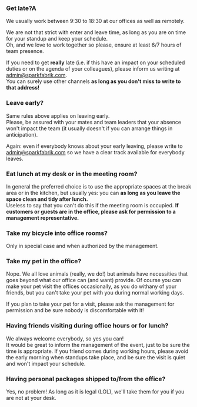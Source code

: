 ### Get late?A

We usually work between 9:30 to 18:30 at our offices as well as remotely.

We are not that strict with enter and leave time, as long as you are on time for your standup and keep your schedule.  
Oh, and we love to work together so please, ensure at least 6/7 hours of team presence.

If you need to get **really** late (i.e. if this have an impact on your scheduled duties or on the agenda of your colleagues), please inform us writing at <admin@sparkfabrik.com>.  
You can surely use other channels **as long as you don't miss to write to that address!**

### Leave early?

Same rules above applies on leaving early.  
Please, be assured with your mates and team leaders that your absence won't impact the team (it usually doesn't if you can arrange things in anticipation).  

Again: even if everybody knows about your early leaving, please write to <admin@sparkfabrik.com> so we have a clear track available for everybody leaves.

### Eat lunch at my desk or in the meeting room?

In general the preferred choice is to use the appropriate spaces at the break area or in the kitchen, but usually yes: you can **as long as you leave the space clean and tidy after lunch.**  
Useless to say that you can't do this if the meeting room is occupied. **If customers or guests are in the office, please ask for permission to a management representative.**

### Take my bicycle into office rooms?

Only in special case and when authorized by the management. 

### Take my pet in the office?

Nope. We all love animals (really, we do!) but animals have necessities that goes beyond what our office can (and want) provide. Of course you can make your pet visit the offices occasionally, as you do withany of your friends, but you can't take your pet with you during normal working days.

If you plan to take your pet for a visit, please ask the management for permission and be sure nobody is discomfortable with it!

### Having friends visiting during office hours or for lunch?

We always welcome everybody, so yes you can!  
It would be great to inform the management of the event, just to be sure the time is appropriate. If you friend comes during working hours, please avoid the early morning when standups take place, and be sure the visit is quiet and won't impact your schedule.

### Having personal packages shipped to/from the office?

Yes, no problem! As long as it is legal (LOL), we'll take them for you if you are not at your desk.
